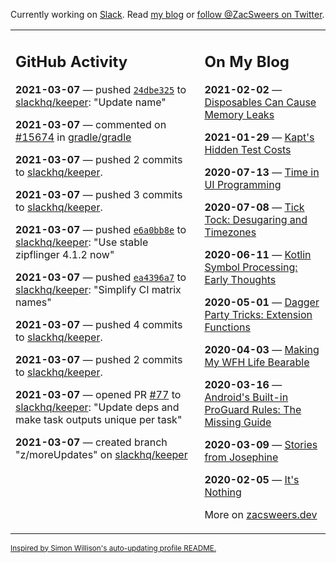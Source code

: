 Currently working on [Slack](https://slack.com/). Read [my blog](https://zacsweers.dev/) or [follow @ZacSweers on Twitter](https://twitter.com/ZacSweers).

<table><tr><td valign="top" width="60%">

## GitHub Activity
<!-- githubActivity starts -->
**2021-03-07** — pushed [`24dbe325`](https://github.com/slackhq/keeper/commit/24dbe325c1be02ea1c872cc7b6c34a0281cbb311) to [slackhq/keeper](https://api.github.com/repos/slackhq/keeper): "Update name"

**2021-03-07** — commented on [#15674](https://github.com/gradle/gradle/issues/15674#issuecomment-792401340) in [gradle/gradle](https://api.github.com/repos/gradle/gradle)

**2021-03-07** — pushed 2 commits to [slackhq/keeper](https://api.github.com/repos/slackhq/keeper).

**2021-03-07** — pushed 3 commits to [slackhq/keeper](https://api.github.com/repos/slackhq/keeper).

**2021-03-07** — pushed [`e6a0bb8e`](https://github.com/slackhq/keeper/commit/e6a0bb8e14f9cd7ba2379cace3a519d003221a7c) to [slackhq/keeper](https://api.github.com/repos/slackhq/keeper): "Use stable zipflinger 4.1.2 now"

**2021-03-07** — pushed [`ea4396a7`](https://github.com/slackhq/keeper/commit/ea4396a7ba96ed98633ba236c69164b29123520f) to [slackhq/keeper](https://api.github.com/repos/slackhq/keeper): "Simplify CI matrix names"

**2021-03-07** — pushed 4 commits to [slackhq/keeper](https://api.github.com/repos/slackhq/keeper).

**2021-03-07** — pushed 2 commits to [slackhq/keeper](https://api.github.com/repos/slackhq/keeper).

**2021-03-07** — opened PR [#77](https://api.github.com/repos/slackhq/keeper/pulls/77) to [slackhq/keeper](https://api.github.com/repos/slackhq/keeper): "Update deps and make task outputs unique per task"

**2021-03-07** — created branch "z/moreUpdates" on [slackhq/keeper](https://api.github.com/repos/slackhq/keeper)
<!-- githubActivity ends -->
</td><td valign="top" width="40%">

## On My Blog
<!-- blog starts -->
**2021-02-02** — [Disposables Can Cause Memory Leaks](https://www.zacsweers.dev/disposables-can-cause-memory-leaks/)

**2021-01-29** — [Kapt's Hidden Test Costs](https://www.zacsweers.dev/kapts-hidden-test-costs/)

**2020-07-13** — [Time in UI Programming](https://www.zacsweers.dev/time-in-ui/)

**2020-07-08** — [Tick Tock: Desugaring and Timezones](https://www.zacsweers.dev/ticktock-desugaring-timezones/)

**2020-06-11** — [Kotlin Symbol Processing: Early Thoughts](https://www.zacsweers.dev/kotlin-symbol-processor-early-thoughts/)

**2020-05-01** — [Dagger Party Tricks: Extension Functions](https://www.zacsweers.dev/dagger-party-tricks-extension-functions/)

**2020-04-03** — [Making My WFH Life Bearable](https://www.zacsweers.dev/making-wfh-life-bearable/)

**2020-03-16** — [Android's Built-in ProGuard Rules: The Missing Guide](https://www.zacsweers.dev/android-proguard-rules/)

**2020-03-09** — [Stories from Josephine](https://www.zacsweers.dev/stories-from-josephine/)

**2020-02-05** — [It's Nothing](https://www.zacsweers.dev/its-nothing/)
<!-- blog ends -->
More on [zacsweers.dev](https://zacsweers.dev/)
</td></tr></table>

<sub><a href="https://simonwillison.net/2020/Jul/10/self-updating-profile-readme/">Inspired by Simon Willison's auto-updating profile README.</a></sub>